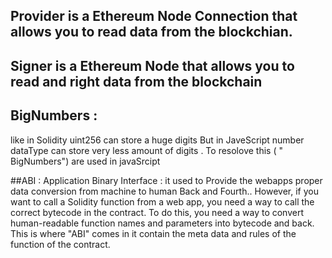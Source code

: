 ## Provider is a Ethereum Node Connection that allows you to read data from the blockchian.

## Signer is a Ethereum Node that allows you to read and right data from the blockchain

## BigNumbers :
like in Solidity uint256 can store a huge digits But in JaveScript number
dataType can store very less amount of digits . To resolove this ( " BigNumbers")  are used in javaSrcipt 

##ABI : 
Application Binary Interface : it used to Provide the webapps proper data conversion from machine to human Back and Fourth..
However, if you want to call a Solidity function from a web app, you need a 
way to call the correct bytecode in the contract. To do this, you need a way to 
convert human-readable function names and parameters into bytecode and back.
This is where "ABI" comes in it contain the meta data and rules of the function of the contract.
